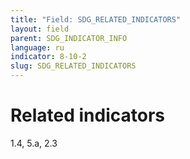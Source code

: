 ```yaml
---
title: "Field: SDG_RELATED_INDICATORS"
layout: field
parent: SDG_INDICATOR_INFO
language: ru
indicator: 8-10-2
slug: SDG_RELATED_INDICATORS
---
```

# Related indicators

1.4, 5.a, 2.3